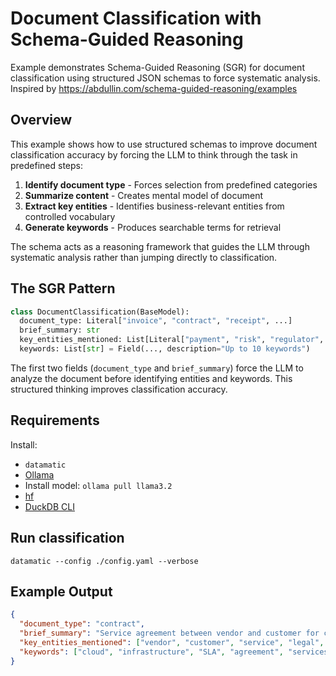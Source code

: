 # Document Classification with Schema-Guided Reasoning

Example demonstrates Schema-Guided Reasoning (SGR) for document classification using structured JSON schemas to force systematic analysis.
Inspired by https://abdullin.com/schema-guided-reasoning/examples

## Overview

This example shows how to use structured schemas to improve document classification accuracy by forcing the LLM to think through the task in predefined steps:

1. **Identify document type** - Forces selection from predefined categories
2. **Summarize content** - Creates mental model of document
3. **Extract key entities** - Identifies business-relevant entities from controlled vocabulary
4. **Generate keywords** - Produces searchable terms for retrieval

The schema acts as a reasoning framework that guides the LLM through systematic analysis rather than jumping directly to classification.

## The SGR Pattern

```python
class DocumentClassification(BaseModel):
  document_type: Literal["invoice", "contract", "receipt", ...]
  brief_summary: str
  key_entities_mentioned: List[Literal["payment", "risk", "regulator", ...]]
  keywords: List[str] = Field(..., description="Up to 10 keywords")
```

The first two fields (`document_type` and `brief_summary`) force the LLM to analyze the document before identifying entities and keywords. This structured thinking improves classification accuracy.

## Requirements

Install:

- `datamatic`
- [Ollama](https://ollama.com/download)
- Install model: `ollama pull llama3.2`
- [hf](https://huggingface.co/docs/huggingface_hub/main/en/guides/cli)
- [DuckDB CLI](https://duckdb.org/docs/installation/)

## Run classification

`datamatic --config ./config.yaml --verbose`

## Example Output

```json
{
  "document_type": "contract",
  "brief_summary": "Service agreement between vendor and customer for cloud infrastructure services",
  "key_entities_mentioned": ["vendor", "customer", "service", "legal", "financial"],
  "keywords": ["cloud", "infrastructure", "SLA", "agreement", "services", "pricing", "terms", "liability"]
}
```
